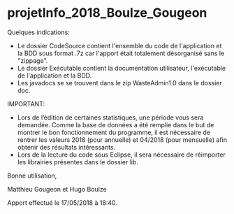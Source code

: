 # projetInfo_2018_Boulze_Gougeon

Quelques indications:

- Le dossier CodeSource contient l'ensemble du code de l'application et la BDD sous format .7z car l'apport était totalement désorganisé sans le "zippage".
- Le dossier Exécutable contient la documentation utilisateur, l'exécutable de l'application et la BDD.
- Les javadocs se se trouvent dans le zip WasteAdmin1.0 dans le dossier doc.

IMPORTANT:

- Lors de l’édition de certaines statistiques, une période vous sera demandée. Comme la base de données a été remplie dans le but de montrer le bon fonctionnement du programme, il est nécessaire de rentrer les valeurs 2018 (pour annuelle) et 04/2018 (pour mensuelle) afin obtenir des résultats intéressants.
- Lors de la lecture du code sous Eclipse, il sera nécessaire de réimporter les librairies présentes dans le dossier lib.




Bonne utilisation,

Matthieu Gougeon et Hugo Boulze

Apport effectué le 17/05/2018 à 18:40.
